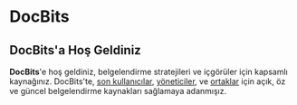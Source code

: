 # DocBits

## DocBits'a Hoş Geldiniz

**DocBits**'e hoş geldiniz, belgelendirme stratejileri ve içgörüler için kapsamlı kaynağınız. DocBits'te, [son kullanıcılar](readme-1/), [yöneticiler](admin-section/), ve [ortaklar](partner-section.md) için açık, öz ve güncel belgelendirme kaynakları sağlamaya adanmışız.
